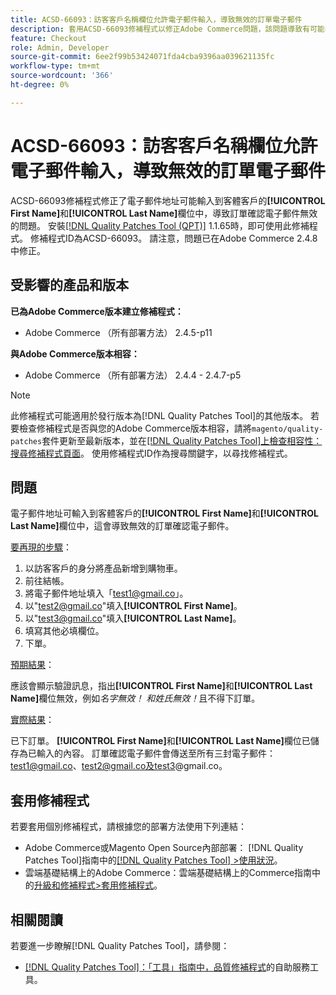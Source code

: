 ```yaml
---
title: ACSD-66093：訪客客戶名稱欄位允許電子郵件輸入，導致無效的訂單電子郵件
description: 套用ACSD-66093修補程式以修正Adobe Commerce問題，該問題導致有可能在訪客客戶**[!UICONTROL First Name]**和**[!UICONTROL Last Name]**欄位中輸入電子郵件地址，並傳送無效的訂單確認電子郵件。
feature: Checkout
role: Admin, Developer
source-git-commit: 6ee2f99b53424071fda4cba9396aa039621135fc
workflow-type: tm+mt
source-wordcount: '366'
ht-degree: 0%

---
```



# ACSD-66093：訪客客戶名稱欄位允許電子郵件輸入，導致無效的訂單電子郵件

ACSD-66093修補程式修正了電子郵件地址可能輸入到客體客戶的&#x200B;**[!UICONTROL First Name]**&#x200B;和&#x200B;**[!UICONTROL Last Name]**&#x200B;欄位中，導致訂單確認電子郵件無效的問題。 安裝[[!DNL Quality Patches Tool (QPT)]](/help/tools/quality-patches-tool/quality-patches-tool-to-self-serve-quality-patches.md) 1.1.65時，即可使用此修補程式。 修補程式ID為ACSD-66093。 請注意，問題已在Adobe Commerce 2.4.8中修正。

## 受影響的產品和版本

**已為Adobe Commerce版本建立修補程式：**

* Adobe Commerce （所有部署方法） 2.4.5-p11

**與Adobe Commerce版本相容：**

* Adobe Commerce （所有部署方法） 2.4.4 - 2.4.7-p5

>[!NOTE]
>
>此修補程式可能適用於發行版本為[!DNL Quality Patches Tool]的其他版本。 若要檢查修補程式是否與您的Adobe Commerce版本相容，請將`magento/quality-patches`套件更新至最新版本，並在[[!DNL Quality Patches Tool]上檢查相容性：搜尋修補程式頁面](https://experienceleague.adobe.com/tools/commerce-quality-patches/index.html)。 使用修補程式ID作為搜尋關鍵字，以尋找修補程式。

## 問題

電子郵件地址可輸入到客體客戶的&#x200B;**[!UICONTROL First Name]**&#x200B;和&#x200B;**[!UICONTROL Last Name]**&#x200B;欄位中，這會導致無效的訂單確認電子郵件。

<u>要再現的步驟</u>：

1. 以訪客客戶的身分將產品新增到購物車。
2. 前往結帳。
3. 將電子郵件地址填入「test1@gmail.co」。
4. 以&quot;<test2@gmail.co>&quot;填入&#x200B;**[!UICONTROL First Name]**。
5. 以&quot;<test3@gmail.co>&quot;填入&#x200B;**[!UICONTROL Last Name]**。
6. 填寫其他必填欄位。
7. 下單。

<u>預期結果</u>：

應該會顯示驗證訊息，指出&#x200B;**[!UICONTROL First Name]**&#x200B;和&#x200B;**[!UICONTROL Last Name]**&#x200B;欄位無效，例如&#x200B;*名字無效！ 和姓氏無效！*&#x200B;且不得下訂單。

<u>實際結果</u>：

已下訂單。
**[!UICONTROL First Name]**&#x200B;和&#x200B;**[!UICONTROL Last Name]**&#x200B;欄位已儲存為已輸入的內容。
訂單確認電子郵件會傳送至所有三封電子郵件：test1@gmail.co、test2@gmail.co及test3@gmail.co。

## 套用修補程式

若要套用個別修補程式，請根據您的部署方法使用下列連結：

* Adobe Commerce或Magento Open Source內部部署： [!DNL Quality Patches Tool]指南中的[[!DNL Quality Patches Tool] >使用狀況](/help/tools/quality-patches-tool/usage.md)。
* 雲端基礎結構上的Adobe Commerce：雲端基礎結構上的Commerce指南中的[升級和修補程式>套用修補程式](https://experienceleague.adobe.com/docs/commerce-cloud-service/user-guide/develop/upgrade/apply-patches.html)。

## 相關閱讀

若要進一步瞭解[!DNL Quality Patches Tool]，請參閱：

* [[!DNL Quality Patches Tool]：「工具」指南中，品質修補程式](/help/tools/quality-patches-tool/quality-patches-tool-to-self-serve-quality-patches.md)的自助服務工具。
